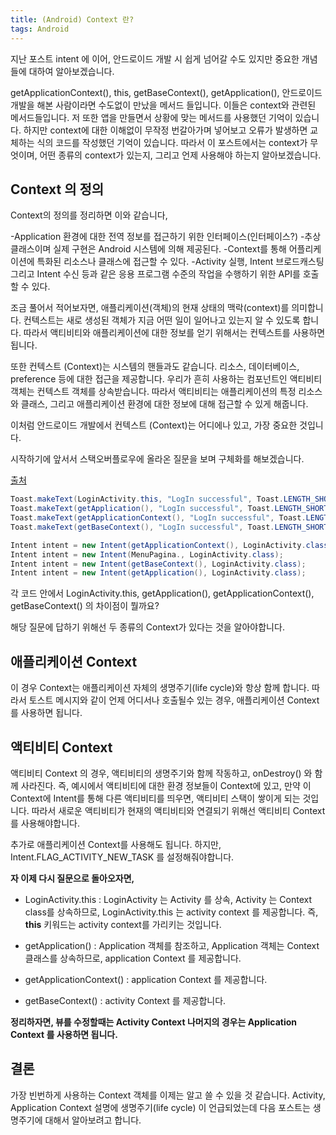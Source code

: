 ```yaml
---
title: (Android) Context 란?
tags: Android 
---
```

 
지난 포스트 intent 에 이어, 안드로이드 개발 시 쉽게 넘어갈 수도 있지만 중요한 개념들에 대하여 알아보겠습니다. 

getApplicationContext(), this, getBaseContext(), getApplication(), 안드로이드 개발을 해본 사람이라면 수도없이 만났을 메서드 들입니다. 이들은 context와 관련된 메서드들입니다. 저 또한 앱을 만들면서 상황에 맞는 메서드를 사용했던 기억이 있습니다. 하지만 context에 대한 이해없이 무작정 번갈아가며 넣어보고 오류가 발생하면 교체하는 식의 코드를 작성했던 기억이 있습니다. 따라서 이 포스트에서는 context가 무엇이며, 어떤 종류의 context가 있는지, 그리고 언제 사용해야 하는지 알아보겠습니다. 

## Context 의 정의 
Context의 정의를 정리하면 이와 같습니다, 

-Application 환경에 대한 전역 정보를 접근하기 위한 인터페이스(인터페이스?)
-추상 클래스이며 실제 구현은 Android 시스템에 의해 제공된다. 
-Context를 통해 어플리케이션에 특화된 리소스나 클래스에 접근할 수 있다. 
-Activity 실행, Intent 브로드캐스팅 그리고 Intent 수신 등과 같은 응용 프로그램 수준의 작업을 수행하기 위한 API를 호출할 수 있다. 

조금 풀어서 적어보자면, 애플리케이션(객체)의 현재 상태의 맥락(context)를 의미합니다. 컨텍스트는 새로 생성된 객체가 지금 어떤 일이 일어나고 있는지 알 수 있도록 합니다. 따라서 액티비티와 애플리케이션에 대한 정보를 얻기 위해서는 컨텍스트를 사용하면 됩니다. 

또한 컨텍스트 (Context)는 시스템의 핸들과도 같습니다. 리소스, 데이터베이스, preference 등에 대한 접근을 제공합니다. 우리가 흔히 사용하는 컴포넌트인 액티비티 객체는 컨텍스트 객체를 상속받습니다. 따라서 액티비티는 애플리케이션의 특정 리소스와 클래스, 그리고 애플리케이션 환경에 대한 정보에 대해 접근할 수 있게 해줍니다.

이처럼 안드로이드 개발에서 컨텍스트 (Context)는 어디에나 있고, 가장 중요한 것입니다. 

시작하기에 앞서서 스택오버플로우에 올라온 질문을 보며 구체화를 해보겠습니다. 

[출처](https://stackoverflow.com/questions/10347184/difference-and-when-to-use-getapplication-getapplicationcontext-getbasecon)


```JAVA
Toast.makeText(LoginActivity.this, "LogIn successful", Toast.LENGTH_SHORT).show();
Toast.makeText(getApplication(), "LogIn successful", Toast.LENGTH_SHORT).show();
Toast.makeText(getApplicationContext(), "LogIn successful", Toast.LENGTH_SHORT).show();
Toast.makeText(getBaseContext(), "LogIn successful", Toast.LENGTH_SHORT).show();
```

```JAVA
Intent intent = new Intent(getApplicationContext(), LoginActivity.class);
Intent intent = new Intent(MenuPagina., LoginActivity.class);
Intent intent = new Intent(getBaseContext(), LoginActivity.class);
Intent intent = new Intent(getApplication(), LoginActivity.class);
```


각 코드 안에서 LoginActivity.this, getApplication(),  getApplicationContext(), getBaseContext() 의 차이점이 뭘까요?

해당 질문에 답하기 위해선 두 종류의 Context가 있다는 것을 알아야합니다.

## 애플리케이션 Context

이 경우 Context는 애플리케이션 자체의 생명주기(life cycle)와 항상 함께 합니다. 따라서 토스트 메시지와 같이 언제 어디서나 호출될수 있는 경우, 애플리케이션 Context를 사용하면 됩니다. 

## 액티비티 Context

액티비티 Context 의 경우, 액티비티의 생명주기와 함께 작동하고, onDestroy() 와 함께 사라진다. 즉, 예시에서 액티비티에 대한 환경 정보들이 Context에 있고, 만약 이 Context에 Intent를 통해 다른 액티비티를 띄우면, 액티비티 스택이 쌓이게 되는 것입니다. 따라서 새로운 액티비티가 현재의 액티비티와  연결되기 위해선 액티비티 Context를 사용해야합니다. 

추가로 애플리케이션 Context를 사용해도 됩니다. 하지만, Intent.FLAG_ACTIVITY_NEW_TASK 를 설정해줘야합니다.

**자 이제 다시 질문으로 돌아오자면,**

- LoginActivity.this : LoginActivity 는 Activity 를 상속, Activity 는 Context class를 상속하므로, LoginActivity.this 는 activity context 를 제공합니다. 즉, **this** 키워드는 activity context를 가리키는 것입니다. 

- getApplication() : Application 객체를 참조하고, Application 객체는 Context 클래스를 상속하므로, application Context 를 제공합니다. 

- getApplicationContext() : application Context 를 제공합니다. 

- getBaseContext() : activity Context 를 제공합니다. 

**정리하자면, 뷰를 수정할때는 Activity Context 나머지의 경우는 Application Context 를 사용하면 됩니다.**

## 결론 

가장 빈번하게 사용하는 Context 객체를 이제는 알고 쓸 수 있을 것 같습니다. 
Activity, Application Context  설명에 생명주기(life cycle) 이 언급되었는데 다음 포스트는 생명주기에 대해서 알아보려고 합니다. 















